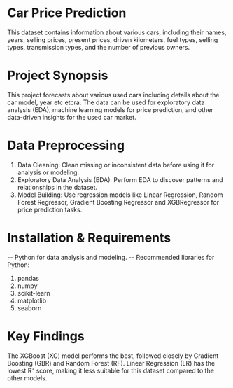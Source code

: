 # Car Price Prediction
This dataset contains information about various cars, including their names, years, selling prices, present prices, driven kilometers, fuel types, selling types, transmission types, and the number of previous owners.

# Project Synopsis
This project forecasts about various used cars including details about the car model, year etc etcra. The data can be used for exploratory data analysis (EDA), machine learning models for price prediction, and other data-driven insights for the used car market.

# Data Preprocessing
1. Data Cleaning: Clean missing or inconsistent data before using it for analysis or modeling.
2. Exploratory Data Analysis (EDA): Perform EDA to discover patterns and relationships in the dataset.
3. Model Building: Use regression models like Linear Regression, Random Forest Regressor, Gradient Boosting Regressor and  XGBRegressor for price prediction tasks.

# Installation & Requirements
-- Python for data analysis and modeling.
-- Recommended libraries for Python:
1) pandas
2) numpy
3) scikit-learn
4) matplotlib
5) seaborn

# Key Findings
The XGBoost (XG) model performs the best, followed closely by Gradient Boosting (GBR) and Random Forest (RF). Linear Regression (LR) has the lowest R² score, making it less suitable for this dataset compared to the other models.

